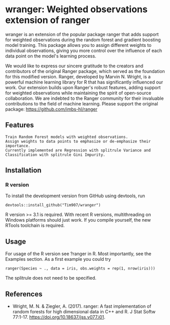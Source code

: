 # wranger: Weighted observations extension of ranger
wranger is an extension of the popular package ranger that adds support for weighted observations during the random forest and gradient boosting model training. This package allows you to assign different weights to individual observations, giving you more control over the influence of each data point on the model's learning process.

We would like to express our sincere gratitude to the creators and contributors of the original Ranger package, which served as the foundation for this modified version. Ranger, developed by Marvin N. Wright, is a powerful machine learning library for R that has significantly influenced our work. Our extension builds upon Ranger's robust features, adding support for weighted observations while maintaining the spirit of open-source collaboration. We are indebted to the Ranger community for their invaluable contributions to the field of machine learning. Please support the original package: https://github.com/imbs-hl/ranger

## Features

    Train Random Forest models with weighted observations.
    Assign weights to data points to emphasize or de-emphasize their importance.
    Currently implemented are Regression with splitrule Variance and Classification with splitrule Gini Impurity.

## Installation
### R version

To install the development version from GitHub using devtools, run

    devtools::install_github("Tim907/wranger")

R version >= 3.1 is required. With recent R versions, multithreading on Windows platforms should just work. If you compile yourself, the new RTools toolchain is required.

## Usage
For usage of the R version see ?ranger in R. Most importantly, see the Examples section. As a first example you could try

    ranger(Species ~ ., data = iris, obs.weights = rep(1, nrow(iris)))
The splitrule does not need to be specified. 
## References
- Wright, M. N. & Ziegler, A. (2017). ranger: A fast implementation of random forests for high dimensional data in C++ and R. J Stat Softw 77:1-17. https://doi.org/10.18637/jss.v077.i01.
